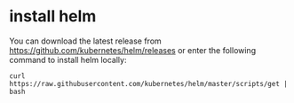 # install helm

You can download the latest release from https://github.com/kubernetes/helm/releases or enter the following command to install helm locally:

```
curl https://raw.githubusercontent.com/kubernetes/helm/master/scripts/get | bash
```
